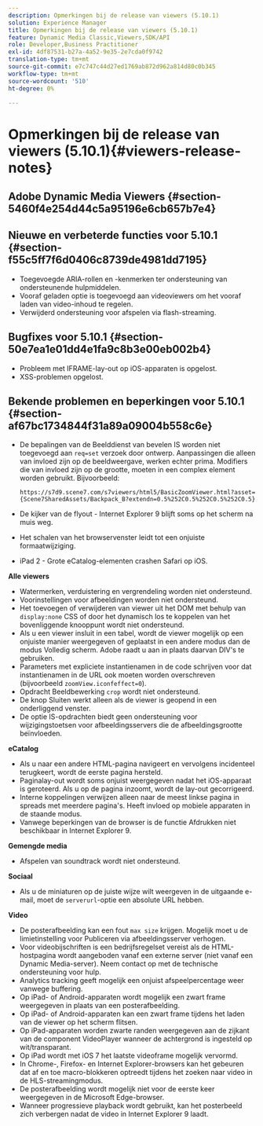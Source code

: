 ```yaml
---
description: Opmerkingen bij de release van viewers (5.10.1)
solution: Experience Manager
title: Opmerkingen bij de release van viewers (5.10.1)
feature: Dynamic Media Classic,Viewers,SDK/API
role: Developer,Business Practitioner
exl-id: 4df87531-b27a-4a52-9e35-2e7cda0f9742
translation-type: tm+mt
source-git-commit: e7c747c44d27ed1769ab872d962a814d80c0b345
workflow-type: tm+mt
source-wordcount: '510'
ht-degree: 0%

---
```


# Opmerkingen bij de release van viewers (5.10.1){#viewers-release-notes}

## Adobe Dynamic Media Viewers {#section-5460f4e254d44c5a95196e6cb657b7e4}

## Nieuwe en verbeterde functies voor 5.10.1 {#section-f55c5ff7f6d0406c8739de4981dd7195}

* Toegevoegde ARIA-rollen en -kenmerken ter ondersteuning van ondersteunende hulpmiddelen.
* Vooraf geladen optie is toegevoegd aan videoviewers om het vooraf laden van video-inhoud te regelen.
* Verwijderd ondersteuning voor afspelen via flash-streaming.

## Bugfixes voor 5.10.1 {#section-50e7ea1e01dd4e1fa9c8b3e00eb002b4}

* Probleem met IFRAME-lay-out op iOS-apparaten is opgelost.
* XSS-problemen opgelost.

## Bekende problemen en beperkingen voor 5.10.1 {#section-af67bc1734844f31a89a09004b558c6e}

* De bepalingen van de Beelddienst van bevelen IS worden niet toegevoegd aan `req=set` verzoek door ontwerp. Aanpassingen die alleen van invloed zijn op de beeldweergave, werken echter prima. Modifiers die van invloed zijn op de grootte, moeten in een complex element worden gebruikt. Bijvoorbeeld:

   `https://s7d9.scene7.com/s7viewers/html5/BasicZoomViewer.html?asset= {Scene7SharedAssets/Backpack_B?extendn=0.5%252C0.5%252C0.5%252C0.5}`

* De kijker van de flyout - Internet Explorer 9 blijft soms op het scherm na muis weg.
* Het schalen van het browservenster leidt tot een onjuiste formaatwijziging.
* iPad 2 - Grote eCatalog-elementen crashen Safari op iOS.

**Alle viewers**

* Watermerken, verduistering en vergrendeling worden niet ondersteund.
* Voorinstellingen voor afbeeldingen worden niet ondersteund.
* Het toevoegen of verwijderen van viewer uit het DOM met behulp van `display:none` CSS of door het dynamisch los te koppelen van het bovenliggende knooppunt wordt niet ondersteund.
* Als u een viewer insluit in een tabel, wordt de viewer mogelijk op een onjuiste manier weergegeven of geplaatst in een andere modus dan de modus Volledig scherm. Adobe raadt u aan in plaats daarvan DIV&#39;s te gebruiken.
* Parameters met expliciete instantienamen in de code schrijven voor dat instantienamen in de URL ook moeten worden overschreven (bijvoorbeeld `zoomView.iconfeffect=0`).
* Opdracht Beeldbewerking `crop` wordt niet ondersteund.
* De knop Sluiten werkt alleen als de viewer is geopend in een onderliggend venster.
* De optie IS-opdrachten biedt geen ondersteuning voor wijzigingstoetsen voor afbeeldingsservers die de afbeeldingsgrootte beïnvloeden.

**eCatalog**

* Als u naar een andere HTML-pagina navigeert en vervolgens incidenteel terugkeert, wordt de eerste pagina hersteld.
* Paginalay-out wordt soms onjuist weergegeven nadat het iOS-apparaat is geroteerd. Als u op de pagina inzoomt, wordt de lay-out gecorrigeerd.
* Interne koppelingen verwijzen alleen naar de meest linkse pagina in spreads met meerdere pagina&#39;s. Heeft invloed op mobiele apparaten in de staande modus.
* Vanwege beperkingen van de browser is de functie Afdrukken niet beschikbaar in Internet Explorer 9.

**Gemengde media**

* Afspelen van soundtrack wordt niet ondersteund.

**Sociaal**

* Als u de miniaturen op de juiste wijze wilt weergeven in de uitgaande e-mail, moet de `serverurl`-optie een absolute URL hebben.

**Video**

* De posterafbeelding kan een fout `max size` krijgen. Mogelijk moet u de limietinstelling voor Publiceren via afbeeldingsserver verhogen.
* Voor videobijschriften is een bedrijfsregelset vereist als de HTML-hostpagina wordt aangeboden vanaf een externe server (niet vanaf een Dynamic Media-server). Neem contact op met de technische ondersteuning voor hulp.
* Analytics tracking geeft mogelijk een onjuist afspeelpercentage weer vanwege buffering.
* Op iPad- of Android-apparaten wordt mogelijk een zwart frame weergegeven in plaats van een posterafbeelding.
* Op iPad- of Android-apparaten kan een zwart frame tijdens het laden van de viewer op het scherm flitsen.
* Op iPad-apparaten worden zwarte randen weergegeven aan de zijkant van de component VideoPlayer wanneer de achtergrond is ingesteld op wit/transparant.
* Op iPad wordt met iOS 7 het laatste videoframe mogelijk vervormd.
* In Chrome-, Firefox- en Internet Explorer-browsers kan het gebeuren dat af en toe macro-blokkeren optreedt tijdens het zoeken naar video in de HLS-streamingmodus.
* De posterafbeelding wordt mogelijk niet voor de eerste keer weergegeven in de Microsoft Edge-browser.
* Wanneer progressieve playback wordt gebruikt, kan het posterbeeld zich verbergen nadat de video in Internet Explorer 9 laadt.
